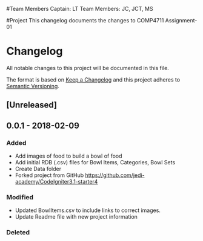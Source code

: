 #Team Members
Captain: LT
Team Members: JC, JCT, MS

#Project
This changelog documents the changes to COMP4711 Assignment-01

# Changelog
All notable changes to this project will be documented in this file.

The format is based on [Keep a Changelog](http://keepachangelog.com/en/1.0.0/)
and this project adheres to [Semantic Versioning](http://semver.org/spec/v2.0.0.html).

## [Unreleased]

## 0.0.1 - 2018-02-09
### Added
- Add images of food to build a bowl of food
- Add initial RDB (.csv) files for Bowl Items, Categories, Bowl Sets
- Create Data folder
- Forked project from GitHub https://github.com/jedi-academy/CodeIgniter3.1-starter4

### Modified
- Updated BowlItems.csv to include links to correct images.
- Update Readme file with new project information

### Deleted
